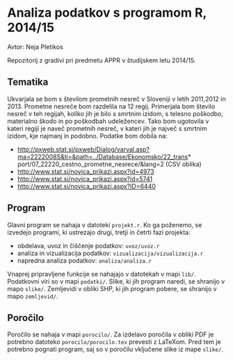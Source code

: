 # Analiza podatkov s programom R, 2014/15

Avtor: Neja Pletikos

Repozitorij z gradivi pri predmetu APPR v študijskem letu 2014/15.

## Tematika

Ukvarjala se bom s številom prometnih nesreč v Sloveniji v letih 2011,2012 in 2013. Prometne nesreče bom razdelila na 12 regij. Primerjala bom število nesreč v teh regijah, koliko jih je bilo s smrtnim izidom, s telesno poškodbo, materialno škodo in po poškodbah udeležencev. Tako bom ugotovila v kateri regiji je naveč prometnih nesreč, v kateri jih je največ s smrtnim izidom, kje najmanj in podobno. Podatke bom dobila na:
* http://pxweb.stat.si/pxweb/Dialog/varval.asp?ma=2222008S&ti=&path=../Database/Ekonomsko/22_trans* port/07_22220_cestno_prometne_nesrece/&lang=2 (CSV oblika)
* http://www.stat.si/novica_prikazi.aspx?id=4973
* http://www.stat.si/novica_prikazi.aspx?id=5741
* http://www.stat.si/novica_prikazi.aspx?ID=6440

## Program

Glavni program se nahaja v datoteki `projekt.r`. Ko ga poženemo, se izvedejo
programi, ki ustrezajo drugi, tretji in četrti fazi projekta:

* obdelava, uvoz in čiščenje podatkov: `uvoz/uvoz.r`
* analiza in vizualizacija podatkov: `vizualizacija/vizualizacija.r`
* napredna analiza podatkov: `analiza/analiza.r`

Vnaprej pripravljene funkcije se nahajajo v datotekah v mapi `lib/`. Podatkovni
viri so v mapi `podatki/`. Slike, ki jih program naredi, se shranijo v mapo
`slike/`. Zemljevidi v obliki SHP, ki jih program pobere, se shranijo v mapo
`zemljevid/`.

## Poročilo

Poročilo se nahaja v mapi `porocilo/`. Za izdelavo poročila v obliki PDF je
potrebno datoteko `porocilo/porocilo.tex` prevesti z LaTeXom. Pred tem je
potrebno pognati program, saj so v poročilu vključene slike iz mape `slike/`.
